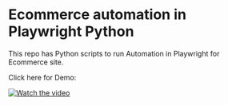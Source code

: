 
# Ecommerce automation in Playwright Python

This repo has Python scripts to run Automation in Playwright for Ecommerce site.

Click here for Demo:

[![Watch the video](https://i.stack.imgur.com/Vp2cE.png)](https://www.youtube.com/watch?v=9RrsCxZwuxs)

